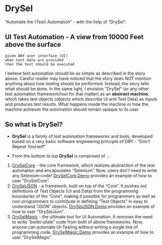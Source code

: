 # DrySel
“Automate the (Test) Automation” - with the help of "DrySel". 

## UI Test Automation - A view from 10000 Feet above the surface

```gherkin
given ANY user interface (UI)
when test data are provided
then the test should be executed
```

I believe test automation should be as simple as described in the story above. Careful reader may have noticed that the story does NOT mention anything about how testing should be performed. Instead, the story tells what should be done. In the same light, I envision "DrySel" (or any other test automation framework/tool for that matter) as an __abstract machine__, which takes test objects (objects which describe UI and Test Data) as inputs and produces test results. What happens inside the machine or how the machine achieves the automation should remain opaque to its user. 

## So what is DrySel?

* __DrySel__ is a family of test automation frameworks and tools, developed based on a very basic software engineering principle of DRY - “Don’t Repeat Yourself”.

* From the bottom to top __DrySel__ is comprised of ...
1. [DrySelCore](https://github.com/orion-analytics/dryselcore) - the core framework, which realizes abstraction of the test automation and encapsulates “Selenium”. Now, users don’t need to write any Selenium-code! [DrySelCore.Demo](https://github.com/orion-analytics/dryselcore.demo) provides an example of how to user "DrySelCore".
2. [DrySelJSON](https://github.com/orion-analytics/dryseljson) - a framework, built on top of the “Core”. It pushes out definitions of Test Objects (UI and Data) from the programming boundaries of the “Core”, making it possible for programmers as well as non-programmers to contribute in defining “Test Objects” in easy to understand “JSON” objects. [DrySelJSON.Demo](https://github.com/orion-analytics/dryseljson.demo) provides an example of how to user "DrySelJson".
3. [DrySelMagic](https://github.com/orion-analytics/dryselmagic) - the ultimate tool for UI Automation. It removes the need to write “boiler-plate” code from both of above frameworks. Now, anyone can automate UI-Testing without writing a single line of programming code. [DrySelMagic.Demo](https://github.com/orion-analytics/dryselmagic.demo) provides an example of how to user "DrySelMagic".
